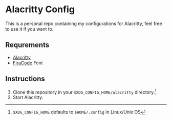 # Alacritty Config

This is a personal repo containing my configurations for Alacritty, feel free to use it if you want to.

## Requrements

- [Alacritty](https://alacritty.org/)
- [FiraCode](https://github.com/tonsky/FiraCode) Font

## Instructions

1. Clone this repository in your ```$XDG_CONFIG_HOME/alacritty``` directory.[^1]
2. Start Alacritty.

[^1]: ```$XDG_CONFIG_HOME``` defaults to ```$HOME/.config``` in Linux/Unix OS
